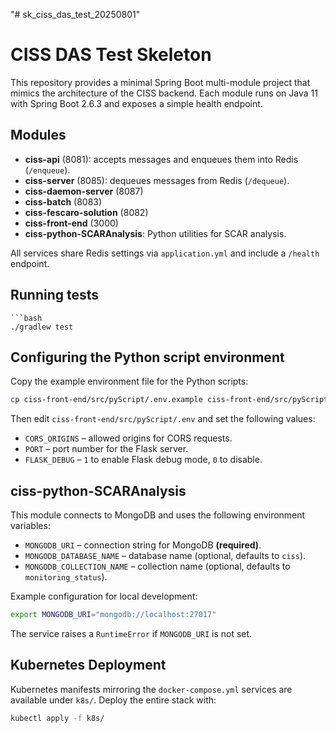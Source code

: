 "# sk_ciss_das_test_20250801" 
# CISS DAS Test Skeleton

This repository provides a minimal Spring Boot multi-module project that mimics the architecture of the CISS backend. Each module runs on Java 11 with Spring Boot 2.6.3 and exposes a simple health endpoint.

## Modules
- **ciss-api** (8081): accepts messages and enqueues them into Redis (`/enqueue`).
- **ciss-server** (8085): dequeues messages from Redis (`/dequeue`).
- **ciss-daemon-server** (8087)
- **ciss-batch** (8083)
- **ciss-fescaro-solution** (8082)
- **ciss-front-end** (3000)
- **ciss-python-SCARAnalysis**: Python utilities for SCAR analysis.

All services share Redis settings via `application.yml` and include a `/health` endpoint.

## Running tests
```
```bash
./gradlew test
```

## Configuring the Python script environment

Copy the example environment file for the Python scripts:

```bash
cp ciss-front-end/src/pyScript/.env.example ciss-front-end/src/pyScript/.env
```

Then edit `ciss-front-end/src/pyScript/.env` and set the following values:

- `CORS_ORIGINS` – allowed origins for CORS requests.
- `PORT` – port number for the Flask server.
- `FLASK_DEBUG` – `1` to enable Flask debug mode, `0` to disable.

## ciss-python-SCARAnalysis

This module connects to MongoDB and uses the following environment variables:

- `MONGODB_URI` – connection string for MongoDB **(required)**.
- `MONGODB_DATABASE_NAME` – database name (optional, defaults to `ciss`).
- `MONGODB_COLLECTION_NAME` – collection name (optional, defaults to `monitoring_status`).

Example configuration for local development:

```bash
export MONGODB_URI="mongodb://localhost:27017"
```

The service raises a `RuntimeError` if `MONGODB_URI` is not set.
## Kubernetes Deployment

Kubernetes manifests mirroring the `docker-compose.yml` services are available under `k8s/`. Deploy the entire stack with:

```bash
kubectl apply -f k8s/
```
